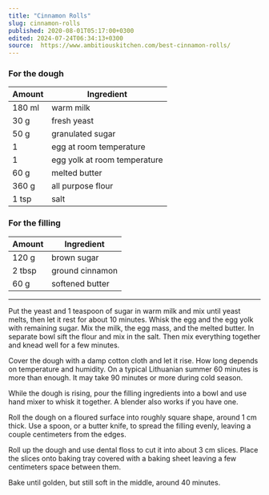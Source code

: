 ```yaml
---
title: "Cinnamon Rolls"
slug: cinnamon-rolls
published: 2020-08-01T05:17:00+0300
edited: 2024-07-24T06:34:13+0300
source:  https://www.ambitiouskitchen.com/best-cinnamon-rolls/
---
```


### For the dough

 Amount | Ingredient
 ------ | ------
 180 ml | warm milk
 30 g   | fresh yeast
 50 g   | granulated sugar
 1      | egg at room temperature
 1      | egg yolk at room temperature
 60 g   | melted butter
 360 g  | all purpose flour
 1 tsp  | salt

### For the filling

 Amount | Ingredient
 ------ | ------
 120 g  | brown sugar
 2 tbsp | ground cinnamon
 60 g   | softened butter

 ---

Put the yeast and 1 teaspoon of sugar in warm milk and mix until yeast melts, then let it rest for about 10 minutes.
Whisk the egg and the egg yolk with remaining sugar. Mix the milk, the egg mass, and the melted butter. In separate bowl sift the flour and mix in the salt. Then mix everything together and knead well for a few minutes.

Cover the dough with a damp cotton cloth and let it rise. How long depends on temperature and humidity. On a typical Lithuanian summer 60 minutes is more than enough. It may take 90 minutes or more during cold season.

While the dough is rising, pour the filling ingredients into a bowl and use hand mixer to whisk it together. A blender also works if you have one.

Roll the dough on a floured surface into roughly square shape, around 1 cm thick. Use a spoon, or a butter knife, to spread the filling evenly, leaving a couple centimeters from the edges.

Roll up the dough and use dental floss to cut it into about 3 cm slices. Place the slices onto baking tray covered with a baking sheet leaving a few centimeters space between them.

Bake until golden, but still soft in the middle, around 40 minutes.

